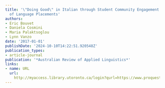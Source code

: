 ```yaml
---
title: '\"Doing Good\" in Italian through Student Community Engagement: The Benefits
  of Language Placements'
authors:
- Eric Bouvet
- Daniela Cosmini
- Maria Palaktsoglou
- Lynn Vanzo
date: '2017-01-01'
publishDate: '2024-10-10T14:22:51.920548Z'
publication_types:
- article-journal
publication: '*Australian Review of Applied Linguistics*'
links:
- name: URL
  url: 
    http://myaccess.library.utoronto.ca/login?qurl=https://www.proquest.com/docview/2011272694?accountid=14771&bdid=38382&_bd=wAaqzpZpmKt1NaCopPazZ02Z4y4%3D
---
```

